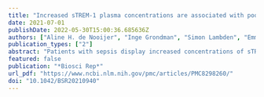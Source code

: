 ```yaml
---
title: "Increased sTREM-1 plasma concentrations are associated with poor clinical outcomes in patients with COVID-19"
date: 2021-07-01
publishDate: 2022-05-30T15:00:36.685636Z
authors: ["Aline H. de Nooijer", "Inge Grondman", "Simon Lambden", "Emma J. Kooistra", "Nico A.F. Janssen", "Matthijs Kox", "Peter Pickkers", "Leo A.B. Joosten", "Frank L. van de Veerdonk", "Marc Derive", "Sebastien Gibot", "Mihai G. Netea"]
publication_types: ["2"]
abstract: "Patients with sepsis display increased concentrations of sTREM-1 (soluble Triggering Receptor Expressed on Myeloid cells 1), and a phase II clinical trial focusing on TREM-1 modulation is ongoing. We investigated whether sTREM-1 circulating concentrations are associated with the outcome of patients with coronavirus disease 2019 (COVID-19) to assess the role of this pathway in COVID-19. This observational study was performed in two independent cohorts of patients with COVID-19. Plasma concentrations of sTREM-1 were assessed after ICU admission (pilot cohort) or after COVID-19 diagnosis (validation cohort). Routine laboratory and clinical parameters were collected from electronic patient files. Results showed sTREM-1 plasma concentrations were significantly elevated in patients with COVID-19 (161 [129–196] pg/ml) compared to healthy controls (104 [75–124] pg/ml; Ptextless0.001). Patients with severe COVID-19 needing ICU admission displayed even higher sTREM-1 concentrations compared to less severely ill COVID-19 patients receiving clinical ward-based care (235 [176–319] pg/ml and 195 [139–283] pg/ml, respectively, P = 0.017). In addition, higher sTREM-1 plasma concentrations were observed in patients who did not survive the infection (326 [207–445] pg/ml) compared to survivors (199 [142–278] pg/ml, Ptextless0.001). Survival analyses indicated that patients with higher sTREM-1 concentrations are at higher risk for death (hazard ratio = 3.3, 95%CI: 1.4–7.8). In conclusion, plasma sTREM-1 concentrations are elevated in patients with COVID-19, relate to disease severity, and discriminate between survivors and non-survivors. This suggests that the TREM-1 pathway is involved in the inflammatory reaction and the disease course of COVID-19, and therefore may be considered as a therapeutic target in severely ill patients with COVID-19."
featured: false
publication: "*Biosci Rep*"
url_pdf: "https://www.ncbi.nlm.nih.gov/pmc/articles/PMC8298260/"
doi: "10.1042/BSR20210940"
---
```


